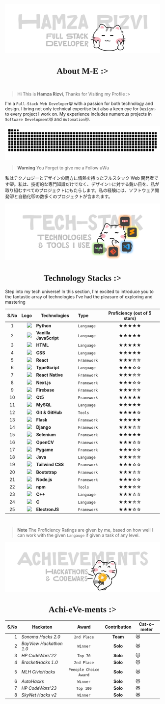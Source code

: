 ![name](https://github.com/mostuselessboy/mostuselessboy/blob/main/txt/header.png?raw=true)
<h1 align="center" style="font-family: cursive;">About M-E :></h1>

<br>

> Hi This is **Hamza Rizvi**, Thanks for Visiting my Profile :>


I'm a `Full-Stack Web Developer😸` with a passion for both technology and design. I bring not only technical expertise but also a keen eye for `Design✨` to every project I work on. My experience includes numerous projects in `Software Development😾` and `Automation😻`.

![design](https://raw.githubusercontent.com/platane/snk/output/github-contribution-grid-snake-dark.svg)

> **Warning**
> You Forget to give me a Follow uWu

私はテクノロジーとデザインの両方に情熱を持ったフルスタック Web 開発者です😸。私は、技術的な専門知識だけでなく、デザイン✨に対する鋭い目を、私が取り組むすべてのプロジェクトにもたらします。私の経験には、ソフトウェア開発😾と自動化😻の数多くのプロジェクトが含まれます。


![technology stack](https://github.com/mostuselessboy/mostuselessboy/blob/main/txt/stack.png?raw=true)


<h1 align="center" style="font-family: cursive;">Technology Stacks :></h1>

Step into my tech universe! In this section, I'm excited to introduce you to the fantastic array of technologies I've had the pleasure of exploring and mastering


<div align="center">

| S.No | Logo | Technologies                | Type       | Proficiency (out of 5 stars) |
| :---: | ---: | ------------------------- | :---------- | :----------------------------: |
|  1 | <img src="https://cdn.simpleicons.org/firebase/grey" width="20">    | **Python**                | `Language`   | ★★★★★                        |
|  2 | <img src="https://cdn.simpleicons.org/javascript/grey" width="20">    | **Vanilla JavaScript**    | `Language`   | ★★★★★                        |
|  3 | <img src="https://cdn.simpleicons.org/html5/grey" width="20">    | **HTML**                  | `Language`   | ★★★★★                        |
|  4 | <img src="https://cdn.simpleicons.org/css3/grey" width="20">    | **CSS**                   | `Language`   | ★★★★★                        |
|  5 | <img src="https://cdn.simpleicons.org/react/grey" width="20">    | **React**                 | `Framework`  | ★★★☆☆                        |
|  6 | <img src="https://cdn.simpleicons.org/typescript/grey" width="20">    | **TypeScript**            | `Language`   | ★★★☆☆                        |
|  7 | <img src="https://cdn.simpleicons.org/react/grey" width="20">    | **React Native**          | `Framework`  | ★★★☆☆                        |
|  8 | <img src="https://cdn.simpleicons.org/nextdotjs/grey" width="20">    | **Next.js**               | `Framework`  | ★★★☆☆                        |
|  9 | <img src="https://cdn.simpleicons.org/firebase/grey" width="20">    | **Firebase**              | `Framework`  | ★★★☆☆                        |
| 10 | <img src="https://cdn.simpleicons.org/qt/grey" width="20">    | **Qt5**                   | `Framework`  | ★★★★★                        |
| 11 | <img src="https://cdn.simpleicons.org/mysql/grey" width="20">    | **MySQL**                 | `Language`   | ★★★★★                        |
| 12 | <img src="https://cdn.simpleicons.org/github/grey" width="20">    | **Git & GitHub**          | `Tools`      | ★★★★☆                        |
| 13 | <img src="https://cdn.simpleicons.org/flask/grey" width="20">    | **Flask**                 | `Framework`  | ★★★★★                        |
| 14 | <img src="https://cdn.simpleicons.org/django/grey" width="20">    | **Django**                | `Framework`  | ★★★☆☆                        |
| 15 | <img src="https://cdn.simpleicons.org/selenium/grey" width="20">    | **Selenium**              | `Framework`  | ★★★★★                        |
| 16 | <img src="https://cdn.simpleicons.org/opencv/grey" width="20">    | **OpenCV**                | `Framework`  | ★★★☆☆                        |
| 17 | <img src="https://cdn.simpleicons.org/pyscaffold/grey" width="20">    | **Pygame**                | `Framework`  | ★★★☆☆                        |
| 18 | <img src="https://cdn.simpleicons.org/android/grey" width="20">    | **Java**                  | `Language`   | ★★★☆☆                        |
| 19 | <img src="https://cdn.simpleicons.org/tailwindcss/grey" width="20">    | **Tailwind CSS**          | `Framework`  | ★★★☆☆                        |
| 20 | <img src="https://cdn.simpleicons.org/bootstrap/grey" width="20">    | **Bootstrap**             | `Framework`  | ★★★☆☆                        |
| 21 | <img src="https://cdn.simpleicons.org/nodedotjs/grey" width="20">    | **Node.js**               | `Framework`  | ★★★☆☆                        |
| 22 | <img src="https://cdn.simpleicons.org/npm/grey" width="20">    | **npm**                   | `Tools`      | ★★★☆☆                        |
| 23 | <img src="https://cdn.simpleicons.org/cplusplus/grey" width="20">    | **C++**                   | `Language`   | ★★★☆☆                        |
| 24 | <img src="https://cdn.simpleicons.org/c/grey" width="20">    | **C**                     | `Language`   | ★★★☆☆                        |
| 25 | <img src="https://cdn.simpleicons.org/electron/grey" width="20">    | **ElectronJS**            | `Framework`  | ★★★☆☆                        |

</div>

<br>

> **Note**
> The Proficiency Ratings are given by me, based on how well I can work with the given `Langauge` if given a task of any level.




![achievements](https://github.com/mostuselessboy/mostuselessboy/blob/main/txt/acheivements.png?raw=true)

<h1 align="center" style="font-family: cursive;">Achi-eVe-ments :></h1>
<div align="center">

S.No |Hackaton | Award | Contribution | Cat-o-meter
---: |--- | :---: | :---: | --- 
1 |*Sonoma Hacks 2.0* | `2nd Place` | **Team** | 😻
2 |*BayView Hackathon 1.0* | `Winner` | **Solo** | 😻
3 |*HP CodeWars'22* | `Top 70` | **Solo** | 😻
4 |*BracketHacks 1.0* | `2nd Place` | **Solo** | 😻
5 |*MLH CivicHacks* | `Peeople Choice Award` | **Solo** | 😻
6 |*AutoHacks* | `Winner` | **Solo**| 😻
7 |*HP CodeWars'23* | `Top 100` | **Solo**| 😻
8 |*SkyNet Hacks v2* | `Winner` | **Solo**| 😻

</div>